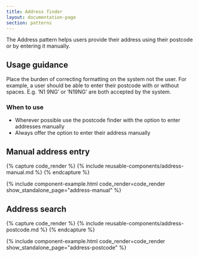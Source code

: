 ```yaml
---
title: Address finder
layout: documentation-page
section: patterns
---
```


The Address pattern helps users provide their address using their postcode or by entering it manually.

## Usage guidance

Place the burden of correcting formatting on the system not the user. For example, a user should be able to enter their postcode with or without spaces. E.g. ‘N1 9NG’ or ‘N19NG’ are both accepted by the system.

### When to use

- Wherever possible use the postcode finder with the option to enter addresses manually
- Always offer the option to enter their address manually

## Manual address entry

{% capture code_render %}
  {% include reusable-components/address-manual.md %}
{% endcapture %}

{% include component-example.html code_render=code_render show_standalone_page="address-manual" %}

## Address search

{% capture code_render %}
  {% include reusable-components/address-postcode.md %}
{% endcapture %}

{% include component-example.html code_render=code_render show_standalone_page="address-postcode" %}
